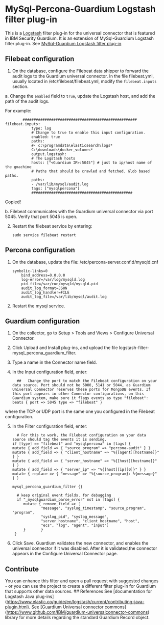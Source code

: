 # MySql-Percona-Guardium Logstash filter plug-in 

This is a [Logstash](https://github.com/elastic/logstash) filter plug-in for the universal connector that is featured in IBM Security Guardium. It is an extension of MySql-Guardium Logstash filter plug-in. See [MySql-Guardium Logstash filter plug-in](https://github.ibm.com/Activity-Insights/universal-connectors/blob/master/filter-plugin/logstash-filter-mysql-guardium/README.md)

## Filebeat configuration


1.  On the database, configure the Filebeat data shipper to forward the audit logs to the Guardium universal connector. In the file filebeat.yml, usually located in /etc/filebeat/filebeat.yml, modify the `filebeat.inputs` section.

  a.  Change the `enabled` field to `true`, update the Logstash host, and add the path of the audit logs. 
  
  For example:
        
            #‌#‌#‌#‌#‌#‌#‌#‌#‌#‌#‌#‌#‌#‌#‌#‌#‌#‌#‌#‌#‌#‌#‌#‌#‌#‌#‌#‌#‌#‌#‌#‌#‌#‌#‌#‌#‌#‌#‌#‌#‌#‌#‌#‌#‌#‌#‌#‌#‌#‌#‌#‌ filebeat.inputs:
                type: log
                #‌ Change to true to enable this input configuration.
                enabled: true 
                paths:
                #‌- c:\programdata\elasticsearch\logs*
                C:\downloads\docker_volumes*
                output.logstash:
                #‌ The Logstash hosts
                hosts: ["<Guardium IP>:5045"] #‌ just to ip/host name of the gmachine
                # Paths that should be crawled and fetched. Glob based paths.
                paths: 
                - /var/lib/mysql/audit.log
                tags: ["mysqlpercona"] 
                #‌#‌#‌#‌#‌#‌#‌#‌#‌#‌#‌#‌#‌#‌#‌#‌#‌#‌#‌#‌#‌#‌#‌#‌#‌#‌#‌#‌#‌#‌#‌#‌#‌#‌#‌#‌#‌#‌#‌#‌#‌#‌#‌#‌#‌#
            
        
  Copied!
        
  b. Filebeat communicates with the Guardium universal connector via port 5045. Verify that port 5045 is open.

2.  Restart the filebeat service by entering:
    
        sudo service filebeat restart
    

Percona configuration
---------------------

1.  On the database, update the file: /etc/percona-server.conf.d/mysqld.cnf
    
        symbolic-links=0
            bind_address=0.0.0.0
            log-error=/var/log/mysqld.log
            pid-file=/var/run/mysqld/mysqld.pid
            audit_log_format=JSON
            audit_log_handler=FILE
            audit_log_file=/var/lib/mysql/audit.log
    
2.  Restart the mysql service.

## Guardium configuration
1. On the collector, go to Setup > Tools and Views > Configure Universal Connector.

2. Click Upload and Install plug-ins, and upload the file logstash-filter-mysql_percona_guardium_filter.

3. Type a name in the Connector name field.
4. In the Input configuration field, enter:

         ##   Change the port to match the Filebeat configuration on your data source. Port should not be 5000, 5141 or 5044, as Guardium Universal Connector reserves these ports for MongoDB events. If this port appears in other Connector configurations, on this Guardium system, make sure it flags events as type "filebeat":
       beats { port => 5045 type => "filebeat" } 

where the TCP or UDP port is the same one you configured in the Filebeat configuration.

5. In the Filter configuration field, enter:
       
         # For this to work, the Filebeat configuration on your data source should tag the events it is sending.  
       if [type] == "filebeat" and "mysqlpercona" in [tags] {
       mutate { add_field => { "source_program" => "percona-audit" } }
       mutate { add_field => { "client_hostname" => "%{[agent][hostname]}" } }
       mutate { add_field => { "server_hostname" => "%{[host][hostname]}" } }
       mutate { add_field => { "server_ip" => "%{[host][ip][0]}" } }
       mutate { replace => { "message" => "%{source_program}: %{message}" } }

	   mysql_percona_guardium_filter {}
	
   	     # keep original event fields, for debugging
   	     if "_mysqlguardium_parse_error" not in [tags] {
			mutate { remove_field => [
					"message", "syslog_timestamp", "source_program", "program",
					"syslog_pid", "syslog_message",
					"server_hostname", "client_hostname", "host",
					"ecs", "log", "agent", "input"]
			}   	}
        }

6. Click Save. Guardium validates the new connector, and enables the universal connector if it was disabled. After it is validated,the connector appears in the Configure Universal Connector page.

 ## Contribute
  You can enhance this filter and open a pull request with suggested changes - or you can use the project to create a different filter plug-in for Guardium that supports other data sources. ## References See \[documentation for Logstash Java plug-ins\](https://www.elastic.co/guide/en/logstash/current/contributing-java-plugin.html). See \[Guardium Universal connector commons\](https://www.github.com/IBM/guardium-universalconnector-commons) library for more details regarding the standard Guardium Record object.
